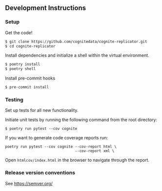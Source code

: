 ## Development Instructions
### Setup
Get the code!
```bash
$ git clone https://github.com/cognitedata/cognite-replicator.git
$ cd cognite-replicator
```
Install dependencies and initialize a shell within the virtual environment.
```bash
$ poetry install
$ poetry shell
```
Install pre-commit hooks
```bash
$ pre-commit install
```

### Testing
Set up tests for all new functionality.

Initiate unit tests by running the following command from the root directory:

`$ poetry run pytest --cov cognite`

If you want to generate code coverage reports run:

```
poetry run pytest --cov cognite --cov-report html \
                                --cov-report xml \

```

Open `htmlcov/index.html` in the browser to navigate through the report.


### Release version conventions
See https://semver.org/
